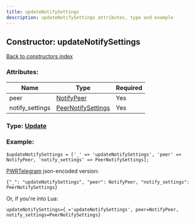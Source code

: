 ```yaml
---
title: updateNotifySettings
description: updateNotifySettings attributes, type and example
---
```

## Constructor: updateNotifySettings  
[Back to constructors index](index.md)



### Attributes:

| Name     |    Type       | Required |
|----------|---------------|----------|
|peer|[NotifyPeer](../types/NotifyPeer.md) | Yes|
|notify\_settings|[PeerNotifySettings](../types/PeerNotifySettings.md) | Yes|



### Type: [Update](../types/Update.md)


### Example:

```
$updateNotifySettings = ['_' => 'updateNotifySettings', 'peer' => NotifyPeer, 'notify_settings' => PeerNotifySettings];
```  

[PWRTelegram](https://pwrtelegram.xyz) json-encoded version:

```
{"_": "updateNotifySettings", "peer": NotifyPeer, "notify_settings": PeerNotifySettings}
```


Or, if you're into Lua:  


```
updateNotifySettings={_='updateNotifySettings', peer=NotifyPeer, notify_settings=PeerNotifySettings}

```


